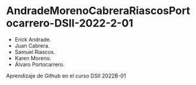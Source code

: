 # AndradeMorenoCabreraRiascosPortocarrero-DSII-2022-2-01
- Erick Andrade.
- Juan Cabrera.
- Samuel Riascos.
- Karen Moreno.
- Álvaro Portocarrero.  
  
Aprendizaje de Github en el curso DSII 2022B-01
